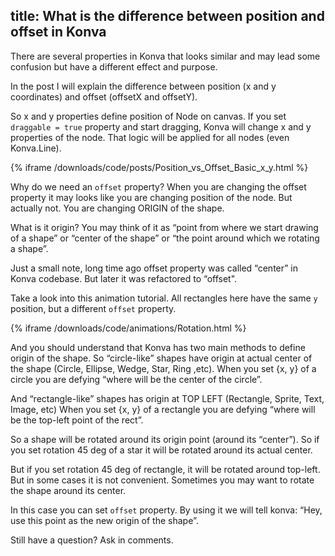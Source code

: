 title: What is the difference between position and offset in Konva
---

There are several properties in Konva that looks similar and may lead some confusion but have a different effect and purpose. 

In the post I will explain the difference between position (x and y coordinates) and offset (offsetX and offsetY).

So x and y properties define position of Node on canvas. If you set `draggable = true` property and start dragging, Konva will change x and y properties of the node. That logic will be applied for all nodes (even Konva.Line).

{% iframe /downloads/code/posts/Position_vs_Offset_Basic_x_y.html %}


Why do we need an `offset` property? When you are changing the offset property it may looks like you are changing position of the node. But actually not. You are changing ORIGIN of the shape. 

What is it origin? You may think of it as “point from where we start drawing of a shape” or “center of the shape” or “the point around which we rotating a shape”.

Just a small note, long time ago offset property was called “center” in Konva codebase. But later it was refactored to “offset". 

Take a look into this animation tutorial. All rectangles here have the same `y` position, but a different `offset` property.

{% iframe /downloads/code/animations/Rotation.html %}

And you should understand that Konva has two main methods to define origin of the shape.
So “circle-like” shapes have origin at actual center of the shape (Circle, Ellipse, Wedge, Star, Ring ,etc).
When you set {x, y} of a circle you are defying “where will be the center of the circle”.

And “rectangle-like” shapes has origin at TOP LEFT (Rectangle, Sprite, Text, Image, etc)
When you set {x, y} of a rectangle you are defying “where will be the top-left point of the rect”.

So a shape will be rotated around its origin point (around its “center”). So if you set rotation 45 deg of a star it will be rotated around its actual center.

But if you set rotation 45 deg of rectangle, it will be rotated around top-left. But in some cases it is not convenient. Sometimes you may want to rotate the shape around its center.

In this case you can set `offset` property. By using it we will tell konva: “Hey, use this point as the new origin of the shape”.


Still have a question? Ask in comments.